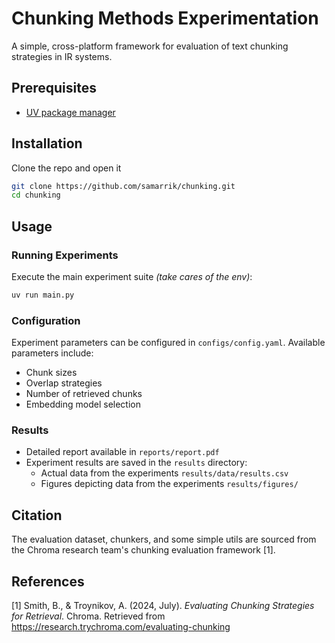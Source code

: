 # Chunking Methods Experimentation

A simple, cross-platform framework for evaluation of text chunking strategies in IR systems.

## Prerequisites
- [UV package manager](https://docs.astral.sh/uv/getting-started/installation/)

## Installation
Clone the repo and open it
```bash
git clone https://github.com/samarrik/chunking.git
cd chunking
```

## Usage

### Running Experiments

Execute the main experiment suite *(take cares of the env)*:
```bash
uv run main.py
```

### Configuration

Experiment parameters can be configured in `configs/config.yaml`. Available parameters include:
- Chunk sizes
- Overlap strategies
- Number of retrieved chunks
- Embedding model selection

### Results

- Detailed report available in `reports/report.pdf`
- Experiment results are saved in the `results` directory: 
    - Actual data from the experiments `results/data/results.csv`
    - Figures depicting data from the experiments `results/figures/`

## Citation
The evaluation dataset, chunkers, and some simple utils are sourced from the Chroma research team's chunking evaluation framework [1].

## References

[1] Smith, B., & Troynikov, A. (2024, July). *Evaluating Chunking Strategies for Retrieval*. Chroma. 
    Retrieved from https://research.trychroma.com/evaluating-chunking
